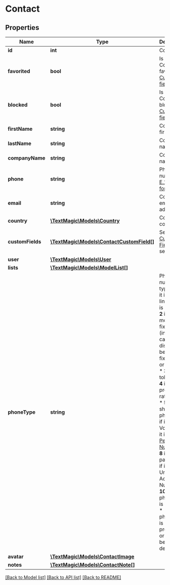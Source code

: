 # Contact

## Properties
Name | Type | Description | Notes
------------ | ------------- | ------------- | -------------
**id** | **int** | Contact ID. | 
**favorited** | **bool** | Is the Contact favorite? [Custom fields list](http://docs.textmagictesting.com/#operation/getFavorites). | 
**blocked** | **bool** | Is the Contact blocked? [Custom fields list](http://docs.textmagictesting.com/#operation/getBlockedContacts). | 
**firstName** | **string** | Contact first name. | 
**lastName** | **string** | Contact last name. | 
**companyName** | **string** | Company name. | 
**phone** | **string** | Phone number in [E.164 format](https://en.wikipedia.org/wiki/E.164). | 
**email** | **string** | Contact email address. | 
**country** | [**\TextMagic\Models\Country**](Country.md) | Contact country. | 
**customFields** | [**\TextMagic\Models\ContactCustomField[]**](ContactCustomField.md) | See the [Custom Fields](http://docs.textmagictesting.com/#tag/Custom-Fields) section. | 
**user** | [**\TextMagic\Models\User**](User.md) |  | 
**lists** | [**\TextMagic\Models\ModelList[]**](ModelList.md) |  | 
**phoneType** | **string** | Phone number type: * **0** if it is fixed-line; * **1** if it is mobile; * **2** if it is mobile or fixed-line (in case we cannot distingush between fixed-line or mobile); * **3** if it is toll-free; * **4** if it is a premium rate phone; * **5** if it is a shared cost phone; * **6** if it is a VoIP; * **7** if it is a [Personal Number](); * **8** if it is a pager; * **9** if it is a Universal Access Number; * **10** if the phone type is unknown; * **-1** if the phone type is not yet processed or cannot be determined. | 
**avatar** | [**\TextMagic\Models\ContactImage**](ContactImage.md) |  | 
**notes** | [**\TextMagic\Models\ContactNote[]**](ContactNote.md) |  | 

[[Back to Model list]](../README.md#documentation-for-models) [[Back to API list]](../README.md#documentation-for-api-endpoints) [[Back to README]](../README.md)


